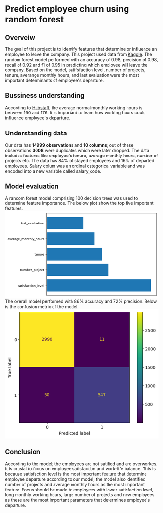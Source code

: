 # Predict employee churn using random forest 

## Overveiw
The goal of this project is to identify features that determine or influence an employee to leave the company. This project used data from [Kaggle](https://www.kaggle.com/datasets/mfaisalqureshi/hr-analytics-and-job-prediction?select=HR_comma_sep.csv). The random forest model performed with an accuracy of 0.98, precision of 0.98, recall of 0.92 and f1  of 0.95 in predicting which employee will leave the company. Based on the model, satifsfaction level, number of projects, tenure, averange monthly hours, and last evaluation were the most important determinants of employee's departure.

## Bussiness understanding
According to [Hubstaff](https://hubstaff.com/blog/working-days-in-a-month/#:~:text=has%2021%20days.-,How%20many%20average%20working%20days%20are%20in%20a%20month%3F,to%20176%20hours%20every%20month.), the average normal monthly working hours is between 160 and 176. It is important to learn how working hours could influence employee's departure.

## Understanding data
Our data has **14999 observations** and **10 columns**; out of these observations **3008** were duplicates which were later dropped. The data includes features like employee's tenure, average monthly hours, number of projects etc. The data has 84% of stayed employees and 16% of departed employees. Salary colum was an ordinal categorical variable and was encoded into a new variable called salary_code.

## Model evaluation
A random forest model comprising 100 decision trees was used to determine feature importance. The below plot show the top five important features. <br>
![Important features](./viz/important_features.png) <br>
The overall model performed with 86% accuracy and 72% precision. Below is the confusion metrix of the model. <br>
![confusion matrix](./viz/confu_matrix.png)

## Conclusion
According to the model; the employees are not satified and are overworkes. It is crusial to focus on employee satisfaction and work-life balance. This is because satisfaction level is the most important feature that determine employee departure according to our model; the model also identified number of projects and average monthly hours as the most important feature. Focus should be made to employees with lower satisfaction level, long monthly working hours, large number of projects and new employees as these are the most important parameters that determines employee's departure.